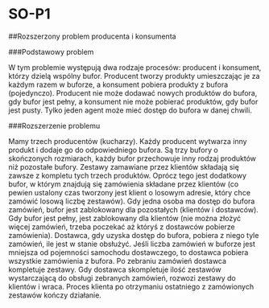 # SO-P1
##Rozszerzony problem producenta i konsumenta

###Podstawowy problem

W tym problemie występują dwa rodzaje procesów: producent i konsument, którzy dzielą wspólny bufor.
Producent tworzy produkty umieszczając je za każdym razem w buforze, a konsument pobiera produkty z bufora (pojedynczo). Producent nie może dodawać nowych produktów do bufora, gdy bufor jest pełny, a konsument nie może pobierać produktów, gdy bufor jest pusty. Tylko jeden agent może mieć dostęp do bufora w danej chwili.

###Rozszerzenie problemu

Mamy trzech producentów (kucharzy). Każdy producent wytwarza inny produkt i dodaje go do odpowiedniego bufora. Są trzy bufory o skończonych rozmiarach, każdy bufor przechowuje inny rodzaj produktów niż pozostałe bufory. Zestawy zamawiane przez klientów składają się zawsze z kompletu tych trzech produktów. Oprócz tego jest dodatkowy bufor, w którym znajdują się zamówienia składane przez klientów (co pewien ustalony czas tworzony jest klient o losowym adresie, który chce zamówić losową liczbę zestawów). Gdy jedna osoba ma dostęp do bufora zamówień, bufor jest zablokowany dla pozostałych (klientów i dostawców). Gdy bufor jest pełny, jest zablokowany dla klientów (nie można złożyć więcej zamówień, trzeba poczekać aż któryś z dostawców pobierze zamówienia). Dostawca, gdy uzyska dostęp do bufora, pobiera z niego tyle zamówień, ile jest w stanie obsłużyć. Jeśli liczba zamówień w buforze jest mniejsza od pojemności samochodu dostawczego, to dostawca pobiera wszystkie zamówienia z bufora. Po zebraniu zamówień dostawca kompletuje zestawy. Gdy dostawca skompletuje ilość zestawów wystarczającą do obsługi zebranych zamówień, rozwozi zestawy do klientów i wraca. Proces klienta po otrzymaniu ostatniego z zamówionych zestawów kończy działanie.
